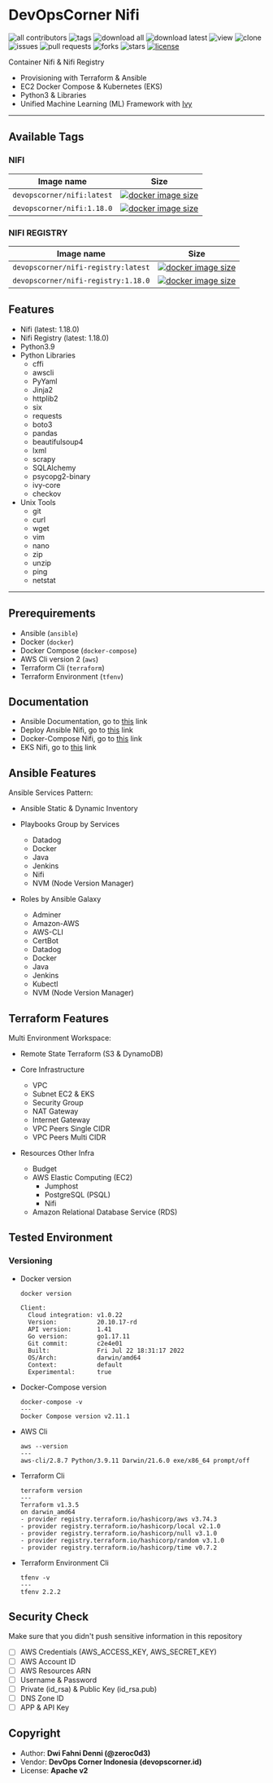 # DevOpsCorner Nifi

![all contributors](https://img.shields.io/github/contributors/devopscorner/nifi)
![tags](https://img.shields.io/github/v/tag/devopscorner/nifi?sort=semver)
![download all](https://img.shields.io/github/downloads/devopscorner/nifi/total.svg)
![download latest](https://img.shields.io/github/downloads/devopscorner/nifi/1.4.0/total)
![view](https://views.whatilearened.today/views/github/devopscorner/nifi.svg)
![clone](https://img.shields.io/badge/dynamic/json?color=success&label=clone&query=count&url=https://github.com/devopscorner/nifi/blob/master/clone.json?raw=True&logo=github)
![issues](https://img.shields.io/github/issues/devopscorner/nifi)
![pull requests](https://img.shields.io/github/issues-pr/devopscorner/nifi)
![forks](https://img.shields.io/github/forks/devopscorner/nifi)
![stars](https://img.shields.io/github/stars/devopscorner/nifi)
[![license](https://img.shields.io/github/license/devopscorner/nifi)](https://img.shields.io/github/license/devopscorner/nifi)

Container Nifi & Nifi Registry
- Provisioning with Terraform & Ansible
- EC2 Docker Compose & Kubernetes (EKS)
- Python3 & Libraries
- Unified Machine Learning (ML) Framework with [Ivy](https://github.com/unifyai/ivy)

---

## Available Tags

### **NIFI**

| Image name | Size |
|------------|------|
| `devopscorner/nifi:latest` | [![docker image size](https://img.shields.io/docker/image-size/devopscorner/nifi/latest.svg?label=Image%20size&logo=docker)](https://hub.docker.com/repository/docker/devopscorner/nifi/latestpage=1&ordering=last_updated&name=latest) |
| `devopscorner/nifi:1.18.0` | [![docker image size](https://img.shields.io/docker/image-size/devopscorner/nifi/1.18.0.svg?label=Image%20size&logo=docker)](https://hub.docker.com/repository/docker/devopscorner/nifi/1.18.0page=1&ordering=last_updated&name=1.18.0) |

### **NIFI REGISTRY**

| Image name | Size |
|------------|------|
| `devopscorner/nifi-registry:latest` | [![docker image size](https://img.shields.io/docker/image-size/devopscorner/nifi-registry/latest.svg?label=Image%20size&logo=docker)](https://hub.docker.com/repository/docker/devopscorner/nifi-registry/latestpage=1&ordering=last_updated&name=latest) |
| `devopscorner/nifi-registry:1.18.0` | [![docker image size](https://img.shields.io/docker/image-size/devopscorner/nifi-registry/1.18.0.svg?label=Image%20size&logo=docker)](https://hub.docker.com/repository/docker/devopscorner/nifi-registry/1.18.0page=1&ordering=last_updated&name=1.18.0) |

## Features

- Nifi (latest: 1.18.0)
- Nifi Registry (latest: 1.18.0)
- Python3.9
- Python Libraries
  - cffi
  - awscli
  - PyYaml
  - Jinja2
  - httplib2
  - six
  - requests
  - boto3
  - pandas
  - beautifulsoup4
  - lxml
  - scrapy
  - SQLAlchemy
  - psycopg2-binary
  - ivy-core
  - checkov
- Unix Tools
  - git
  - curl
  - wget
  - vim
  - nano
  - zip
  - unzip
  - ping
  - netstat

---

## Prerequirements

- Ansible (`ansible`)
- Docker (`docker`)
- Docker Compose (`docker-compose`)
- AWS Cli version 2 (`aws`)
- Terraform Cli (`terraform`)
- Terraform Environment (`tfenv`)

## Documentation

- Ansible Documentation, go to [this](docs/README-Ansible.md) link
- Deploy Ansible Nifi, go to [this](docs/Deploy-Ansible.md) link
- Docker-Compose Nifi, go to [this](docs/Docker-Compose-Nifi.md) link
- EKS Nifi, go to [this](docs/EKS-Nifi.md) link

## Ansible Features

Ansible Services Pattern:

- Ansible Static & Dynamic Inventory

- Playbooks Group by Services
  - Datadog
  - Docker
  - Java
  - Jenkins
  - Nifi
  - NVM (Node Version Manager)

- Roles by Ansible Galaxy
  - Adminer
  - Amazon-AWS
  - AWS-CLI
  - CertBot
  - Datadog
  - Docker
  - Java
  - Jenkins
  - Kubectl
  - NVM (Node Version Manager)


## Terraform Features

Multi Environment Workspace:

- Remote State Terraform (S3 & DynamoDB)

- Core Infrastructure
  - VPC
  - Subnet EC2 & EKS
  - Security Group
  - NAT Gateway
  - Internet Gateway
  - VPC Peers Single CIDR
  - VPC Peers Multi CIDR

- Resources Other Infra
  - Budget
  - AWS Elastic Computing (EC2)
    - Jumphost
    - PostgreSQL (PSQL)
    - Nifi
  - Amazon Relational Database Service (RDS)

## Tested Environment

### Versioning

- Docker version

  ```
  docker version

  Client:
    Cloud integration: v1.0.22
    Version:           20.10.17-rd
    API version:       1.41
    Go version:        go1.17.11
    Git commit:        c2e4e01
    Built:             Fri Jul 22 18:31:17 2022
    OS/Arch:           darwin/amd64
    Context:           default
    Experimental:      true
  ```

- Docker-Compose version

  ```
  docker-compose -v
  ---
  Docker Compose version v2.11.1
  ```

- AWS Cli

  ```
  aws --version
  ---
  aws-cli/2.8.7 Python/3.9.11 Darwin/21.6.0 exe/x86_64 prompt/off
  ```

- Terraform Cli

  ```
  terraform version
  ---
  Terraform v1.3.5
  on darwin_amd64
  - provider registry.terraform.io/hashicorp/aws v3.74.3
  - provider registry.terraform.io/hashicorp/local v2.1.0
  - provider registry.terraform.io/hashicorp/null v3.1.0
  - provider registry.terraform.io/hashicorp/random v3.1.0
  - provider registry.terraform.io/hashicorp/time v0.7.2
  ```

- Terraform Environment Cli

  ```
  tfenv -v
  ---
  tfenv 2.2.2
  ```

## Security Check

Make sure that you didn't push sensitive information in this repository

- [ ] AWS Credentials (AWS_ACCESS_KEY, AWS_SECRET_KEY)
- [ ] AWS Account ID
- [ ] AWS Resources ARN
- [ ] Username & Password
- [ ] Private (id_rsa) & Public Key (id_rsa.pub)
- [ ] DNS Zone ID
- [ ] APP & API Key

## Copyright

- Author: **Dwi Fahni Denni (@zeroc0d3)**
- Vendor: **DevOps Corner Indonesia (devopscorner.id)**
- License: **Apache v2**
